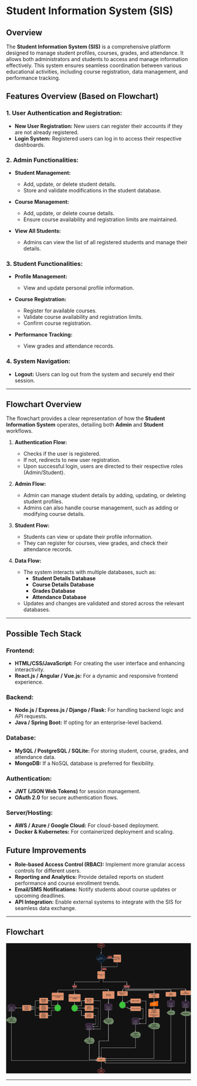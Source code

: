 # Student Information System (SIS)
## Overview
The **Student Information System (SIS)** is a comprehensive platform designed to manage student profiles, courses, grades, and attendance. It allows both administrators and students to access and manage information effectively. This system ensures seamless coordination between various educational activities, including course registration, data management, and performance tracking.

## Features Overview (Based on Flowchart)

### **1. User Authentication and Registration:**
- **New User Registration:** New users can register their accounts if they are not already registered.
- **Login System:** Registered users can log in to access their respective dashboards.

### **2. Admin Functionalities:**
- **Student Management:**  
  - Add, update, or delete student details.
  - Store and validate modifications in the student database.
  
- **Course Management:**  
  - Add, update, or delete course details.
  - Ensure course availability and registration limits are maintained.

- **View All Students:**  
  - Admins can view the list of all registered students and manage their details.

### **3. Student Functionalities:**
- **Profile Management:**  
  - View and update personal profile information.

- **Course Registration:**  
  - Register for available courses.
  - Validate course availability and registration limits.
  - Confirm course registration.

- **Performance Tracking:**  
  - View grades and attendance records.

### **4. System Navigation:**
- **Logout:** Users can log out from the system and securely end their session.

---

## Flowchart Overview

The flowchart provides a clear representation of how the **Student Information System** operates, detailing both **Admin** and **Student** workflows.

1. **Authentication Flow:**
   - Checks if the user is registered.
   - If not, redirects to new user registration.
   - Upon successful login, users are directed to their respective roles (Admin/Student).

2. **Admin Flow:**
   - Admin can manage student details by adding, updating, or deleting student profiles.
   - Admins can also handle course management, such as adding or modifying course details.

3. **Student Flow:**
   - Students can view or update their profile information.
   - They can register for courses, view grades, and check their attendance records.

4. **Data Flow:**
   - The system interacts with multiple databases, such as:
     - **Student Details Database**
     - **Course Details Database**
     - **Grades Database**
     - **Attendance Database**
   - Updates and changes are validated and stored across the relevant databases.

---

## Possible Tech Stack

### **Frontend:**
- **HTML/CSS/JavaScript:** For creating the user interface and enhancing interactivity.
- **React.js / Angular / Vue.js:** For a dynamic and responsive frontend experience.

### **Backend:**
- **Node.js / Express.js / Django / Flask:** For handling backend logic and API requests.
- **Java / Spring Boot:** If opting for an enterprise-level backend.

### **Database:**
- **MySQL / PostgreSQL / SQLite:** For storing student, course, grades, and attendance data.
- **MongoDB:** If a NoSQL database is preferred for flexibility.

### **Authentication:**
- **JWT (JSON Web Tokens)** for session management.
- **OAuth 2.0** for secure authentication flows.

### **Server/Hosting:**
- **AWS / Azure / Google Cloud:** For cloud-based deployment.
- **Docker & Kubernetes:** For containerized deployment and scaling.

## Future Improvements
- **Role-based Access Control (RBAC):** Implement more granular access controls for different users.
- **Reporting and Analytics:** Provide detailed reports on student performance and course enrollment trends.
- **Email/SMS Notifications:** Notify students about course updates or upcoming deadlines.
- **API Integration:** Enable external systems to integrate with the SIS for seamless data exchange.

---

## Flowchart  

![alt text](<Student Information System.jpg>)  

---